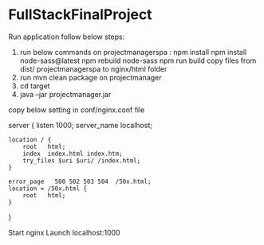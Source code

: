 # FullStackFinalProject

Run application follow below steps: 
1.	run below commands on projectmanagerspa : 
npm install 
npm install node-sass@latest 
npm rebuild node-sass 
npm run build
copy files from dist/ projectmanagerspa to nginx/html folder
2.	run mvn clean package on projectmanager
3.	cd target
4.	java –jar  projectmanager.jar

copy below setting in conf/nginx.conf file 

server {
    listen       1000;
    server_name  localhost;

    location / {
        root   html;
        index  index.html index.htm;
		try_files $uri $uri/ /index.html;
    }

    error_page   500 502 503 504  /50x.html;
    location = /50x.html {
        root   html;
    }
}

Start nginx
Launch localhost:1000
